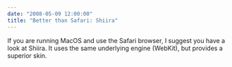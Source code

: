 ```yaml
---
date: "2008-05-09 12:00:00"
title: "Better than Safari: Shiira"
---
```




If you are running MacOS and use the Safari browser, I suggest you have a look at Shiira. It uses the same underlying engine (WebKit), but provides a superior skin.


